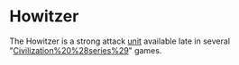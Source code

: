 # Howitzer

The Howitzer is a strong attack [unit](unit) available late in several "[Civilization%20%28series%29](Civilization)" games.